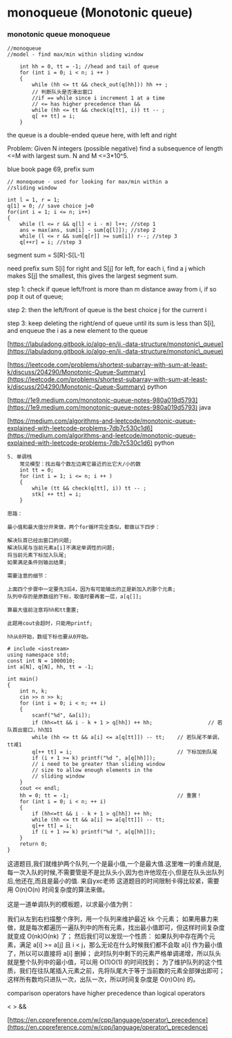 # monoqueue (Monotonic queue)

### monotonic queue monoqueue

```
//monoqueue
//model - find max/min within sliding window

	int hh = 0, tt = -1; //head and tail of queue
	for (int i = 0; i < n; i ++ )
	{
		while (hh <= tt && check_out(q[hh])) hh ++ ;  
		// 判断队头是否滑出窗口 
		//if == while since i increment 1 at a time
		// <= has higher precedence than &&
		while (hh <= tt && check(q[tt], i)) tt -- ;
		q[ ++ tt] = i;
	}
```

the queue is a double-ended queue here, with left and right

Problem: Given N integers (possible negative) find a subsequence of length <=M with largest sum. N and M <=3\*10^5.

blue book page 69, prefix sum

```
// monoqueue - used for looking for max/min within a 
//sliding window

int l = 1, r = 1;
q[1] = 0; // save choice j=0
for(int i = 1; i <= n; i++)
{
	while (l <= r && q[l] < i - m) l++; //step 1
	ans = max(ans, sum[i] - sum[q[l]]); //step 2
	while (l <= r && sum[q[r]] >= sum[i]) r--; //step 3
	q[++r] = i; //step 3

```

segment sum = S\[R]-S\[L-1]

need prefix sum S\[i] for right and S\[j] for left, for each i, find a j which makes S\[j] the smallest, this gives the largest segment sum.

step 1: check if queue left/front is more than m distance away from i, if so pop it out of queue;

step 2:  then the left/front of queue is the best choice j for the current i

step 3: keep deleting the right/end of queue until its sum is less than S\[i], and enqueue the i as a new element to the queue&#x20;

[https://labuladong.gitbook.io/algo-en/ii.-data-structure/monotonic\_queue](https://labuladong.gitbook.io/algo-en/ii.-data-structure/monotonic\_queue)







[https://leetcode.com/problems/shortest-subarray-with-sum-at-least-k/discuss/204290/Monotonic-Queue-Summary](https://leetcode.com/problems/shortest-subarray-with-sum-at-least-k/discuss/204290/Monotonic-Queue-Summary) python

[https://1e9.medium.com/monotonic-queue-notes-980a019d5793](https://1e9.medium.com/monotonic-queue-notes-980a019d5793) java

[https://medium.com/algorithms-and-leetcode/monotonic-queue-explained-with-leetcode-problems-7db7c530c1d6](https://medium.com/algorithms-and-leetcode/monotonic-queue-explained-with-leetcode-problems-7db7c530c1d6) python

```
5. 单调栈
	常见模型：找出每个数左边离它最近的比它大/小的数
	int tt = 0;
	for (int i = 1; i <= n; i ++ )
	{
		while (tt && check(q[tt], i)) tt -- ;
		stk[ ++ tt] = i;
	}
```

```
思路：

最小值和最大值分开来做，两个for循环完全类似，都做以下四步：

解决队首已经出窗口的问题;
解决队尾与当前元素a[i]不满足单调性的问题;
将当前元素下标加入队尾;
如果满足条件则输出结果;

需要注意的细节：

上面四个步骤中一定要先3后4，因为有可能输出的正是新加入的那个元素;
队列中存的是原数组的下标，取值时要再套一层，a[q[]];

算最大值前注意将hh和tt重置;

此题用cout会超时，只能用printf;

hh从0开始，数组下标也要从0开始。

# include <iostream>
using namespace std;
const int N = 1000010;
int a[N], q[N], hh, tt = -1;

int main()
{
    int n, k;
    cin >> n >> k;
    for (int i = 0; i < n; ++ i)
    {
        scanf("%d", &a[i]);
        if (hh<=tt && i - k + 1 > q[hh]) ++ hh;                  // 若队首出窗口，hh加1
        while (hh <= tt && a[i] <= a[q[tt]]) -- tt;    // 若队尾不单调，tt减1
        q[++ tt] = i;                                  // 下标加到队尾
        if (i + 1 >= k) printf("%d ", a[q[hh]]); 
        // i need to be greater than sliding window
        // size to allow enough elements in the 
        // sliding window
    }
    cout << endl;
    hh = 0; tt = -1;                                   // 重置！
    for (int i = 0; i < n; ++ i)
    {
        if (hh<=tt && i - k + 1 > q[hh]) ++ hh;
        while (hh <= tt && a[i] >= a[q[tt]]) -- tt;
        q[++ tt] = i;
        if (i + 1 >= k) printf("%d ", a[q[hh]]);
    }
    return 0;
}
```

这道题目,我们就维护两个队列,一个是最小值,一个是最大值.这里唯一的重点就是,每一次入队的时候,不需要管是不是比队头小,因为也许他现在小,但是在队头出队列后,他还在,而且是最小的值. 来自yxc老师 这道题目的时间限制卡得比较紧，需要用 O(n)O(n) 时间复杂度的算法来做。

这是一道单调队列的模板题，以求最小值为例：

我们从左到右扫描整个序列，用一个队列来维护最近 kk 个元素； 如果用暴力来做，就是每次都遍历一遍队列中的所有元素，找出最小值即可，但这样时间复杂度就变成 O(nk)O(nk) 了； 然后我们可以发现一个性质： 如果队列中存在两个元素，满足 a\[i] >= a\[j] 且 i < j，那么无论在什么时候我们都不会取 a\[i] 作为最小值了，所以可以直接将 a\[i] 删掉； 此时队列中剩下的元素严格单调递增，所以队头就是整个队列中的最小值，可以用 O(1)O(1) 的时间找到； 为了维护队列的这个性质，我们在往队尾插入元素之前，先将队尾大于等于当前数的元素全部弹出即可； 这样所有数均只进队一次，出队一次，所以时间复杂度是 O(n)O(n) 的。

comparison operators have higher precedence than logical operators

< > &&

[https://en.cppreference.com/w/cpp/language/operator\_precedence](https://en.cppreference.com/w/cpp/language/operator\_precedence)

